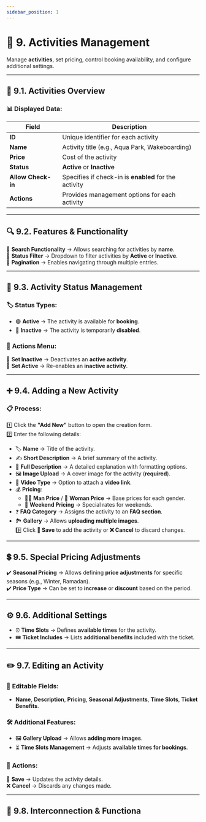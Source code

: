 ```yaml
---
sidebar_position: 1
---
```


# 🎯 9. Activities Management

Manage **activities**, set pricing, control booking availability, and configure additional settings.

---

## 📌 9.1. Activities Overview

### 📊 Displayed Data:

| Field              | Description                                           |
| ------------------ | ----------------------------------------------------- |
| **ID**             | Unique identifier for each activity                   |
| **Name**           | Activity title (e.g., Aqua Park, Wakeboarding)        |
| **Price**          | Cost of the activity                                  |
| **Status**         | **Active** or **Inactive**                            |
| **Allow Check-in** | Specifies if check-in is **enabled** for the activity |
| **Actions**        | Provides management options for each activity         |

---

## 🔍 9.2. Features & Functionality

🔹 **Search Functionality** → Allows searching for activities by **name**.  
🔹 **Status Filter** → Dropdown to filter activities by **Active** or **Inactive**.  
📄 **Pagination** → Enables navigating through multiple entries.

---

## 🔄 9.3. Activity Status Management

### 🏷️ **Status Types:**

- 🟢 **Active** → The activity is available for **booking**.
- 🔴 **Inactive** → The activity is temporarily **disabled**.

### 🎯 **Actions Menu:**

🔻 **Set Inactive** → Deactivates an **active activity**.  
🔺 **Set Active** → Re-enables an **inactive activity**.

---

## ➕ 9.4. Adding a New Activity

### 📋 **Process:**

1️⃣ Click the **"Add New"** button to open the creation form.  
2️⃣ Enter the following details:

- 🏷️ **Name** → Title of the activity.
- ✍️ **Short Description** → A brief summary of the activity.
- 📜 **Full Description** → A detailed explanation with formatting options.
- 🖼️ **Image Upload** → A cover image for the activity (**required**).
- 🎥 **Video Type** → Option to attach a **video link**.
- 💰 **Pricing**:
  - 👨‍💼 **Man Price** / 👩 **Woman Price** → Base prices for each gender.
  - 📅 **Weekend Pricing** → Special rates for weekends.
- ❓ **FAQ Category** → Assigns the activity to an **FAQ section**.
- 🏞️ **Gallery** → Allows **uploading multiple images**.  
  3️⃣ Click **💾 Save** to add the activity or **❌ Cancel** to discard changes.

---

## 💲 9.5. Special Pricing Adjustments

✔️ **Seasonal Pricing** → Allows defining **price adjustments** for specific seasons (e.g., Winter, Ramadan).  
✔️ **Price Type** → Can be set to **increase** or **discount** based on the period.

---

## ⚙️ 9.6. Additional Settings

- ⏰ **Time Slots** → Defines **available times** for the activity.
- 🎟️ **Ticket Includes** → Lists **additional benefits** included with the ticket.

---

## ✏️ 9.7. Editing an Activity

### 🔄 **Editable Fields:**

- **Name**, **Description**, **Pricing**, **Seasonal Adjustments**, **Time Slots**, **Ticket Benefits**.

### 🛠️ **Additional Features:**

- 🖼️ **Gallery Upload** → Allows **adding more images**.
- ⏳ **Time Slots Management** → Adjusts **available times for bookings**.

### 🎯 **Actions:**

💾 **Save** → Updates the activity details.  
❌ **Cancel** → Discards any changes made.

---

## 🔗 9.8. Interconnection & Functiona
